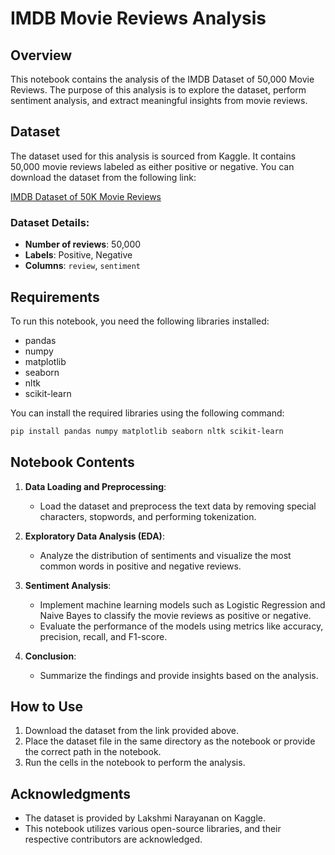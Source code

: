 # IMDB Movie Reviews Analysis

## Overview

This notebook contains the analysis of the IMDB Dataset of 50,000 Movie Reviews. The purpose of this analysis is to explore the dataset, perform sentiment analysis, and extract meaningful insights from movie reviews.

## Dataset

The dataset used for this analysis is sourced from Kaggle. It contains 50,000 movie reviews labeled as either positive or negative. You can download the dataset from the following link:

[IMDB Dataset of 50K Movie Reviews](https://www.kaggle.com/datasets/lakshmi25npathi/imdb-dataset-of-50k-movie-reviews)

### Dataset Details:

- **Number of reviews**: 50,000
- **Labels**: Positive, Negative
- **Columns**: `review`, `sentiment`

## Requirements

To run this notebook, you need the following libraries installed:

- pandas
- numpy
- matplotlib
- seaborn
- nltk
- scikit-learn

You can install the required libraries using the following command:

```bash
pip install pandas numpy matplotlib seaborn nltk scikit-learn
```

## Notebook Contents

1. **Data Loading and Preprocessing**:
   - Load the dataset and preprocess the text data by removing special characters, stopwords, and performing tokenization.

2. **Exploratory Data Analysis (EDA)**:
   - Analyze the distribution of sentiments and visualize the most common words in positive and negative reviews.

3. **Sentiment Analysis**:
   - Implement machine learning models such as Logistic Regression and Naive Bayes to classify the movie reviews as positive or negative.
   - Evaluate the performance of the models using metrics like accuracy, precision, recall, and F1-score.

4. **Conclusion**:
   - Summarize the findings and provide insights based on the analysis.

## How to Use

1. Download the dataset from the link provided above.
2. Place the dataset file in the same directory as the notebook or provide the correct path in the notebook.
3. Run the cells in the notebook to perform the analysis.

## Acknowledgments

- The dataset is provided by Lakshmi Narayanan on Kaggle.
- This notebook utilizes various open-source libraries, and their respective contributors are acknowledged.
